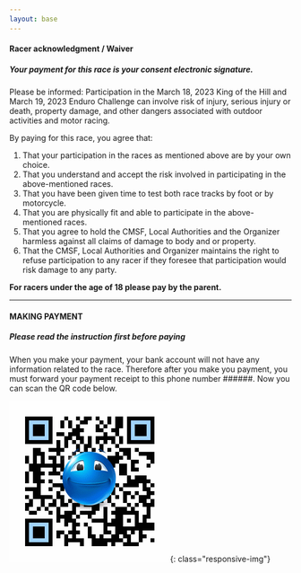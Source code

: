 ```yaml
---
layout: base
---
```


#### Racer acknowledgment / Waiver
##### Your payment for this race is your consent electronic signature.

Please be informed: Participation in the March 18, 2023 King of the Hill and
March 19, 2023 Enduro Challenge can involve risk of injury, serious injury or
death, property damage, and other dangers associated with outdoor activities and motor racing.

By paying for this race, you agree that:

1. That your participation in the races as mentioned above are by your own choice.
2. That you understand and accept the risk involved in participating in the above-mentioned races.
3. That you have been given time to test both race tracks by foot or by motorcycle.
4. That you are physically fit and able to participate in the above-mentioned races.
5. That you agree to hold the CMSF, Local Authorities and the Organizer harmless against all claims of damage to body and or property.
6. That the CMSF, Local Authorities and Organizer maintains the right to refuse participation to any racer if they foresee that participation would risk damage to any party.

**For racers under the age of 18 please pay by the parent.**

___

#### MAKING PAYMENT
##### Please read the instruction first before paying

When you make your payment, your bank account will not have any information related 
to the race. Therefore after you make you payment, you must forward your payment 
receipt to this phone number ######. Now you can scan the QR code below.

![](assets/img/QR-code.gif){: class="responsive-img"}
